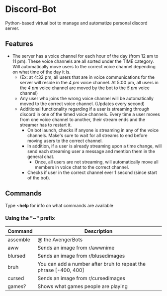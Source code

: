 # Discord-Bot
Python-based virtual bot to manage and automatize personal discord server.

## Features
* The server has a voice channel for each hour of the day (from 12 am to 11 pm). These voice channels are all sorted under the TIME category. Will automatically move users to the correct voice channel depending on what time of the day it is. 
  * (Ex: at 4:32 pm, all users that are in voice communications for the server will reside in the *4 pm* voice channel. At 5:00 pm, all users in the *4 pm* voice channel are moved by the bot to the *5 pm* voice channel)
  * Any user who joins the wrong voice channel will be automatically moved to the correct voice channel. (Updates every second)
  * Additional functionality regarding if a user is streaming through discord in one of the timed voice channels. Every time a user moves from one voice channel to another, their stream ends and the streamer has to restart it.
    * On bot launch, checks if anyone is streaming in any of the voice channels. Make's sure to wait for all streams to end before moving users to the correct channel.
    * In addition, if a user is already streaming upon a time change, will send each streaming user a message and mention them in the general chat.
      * Once, all users are not streaming, will automatically move all members in voice chat to the correct channel.
    * Checks if user in the correct channel ever 1 second (since start of the bot).

## Commands
Type **~help** for info on what commands are available

### Using the "~" prefix
| Command | Description |
| --- | --- |
| assemble | @ the AvengerBots |
| aww | Sends an image from r/awwnime |
| blursed | Sends an image from r/blusedimages |
| bruh | You can add a number after bruh to repeat the phrase [-400, 400] |
| cursed | Sends an image from r/cursedimages |
| games? | Shows what games people are playing |
